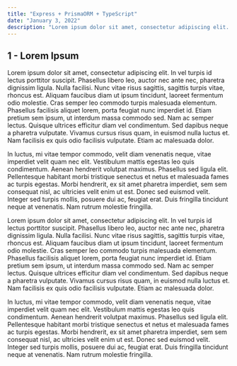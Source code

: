```yaml
---
title: "Express + PrismaORM + TypeScript"
date: "January 3, 2022"
description: "Lorem ipsum dolor sit amet, consectetur adipiscing elit. Nam posuere, leo vel fringilla venenatis, nunc enim convallis leo, nec placerat."
---
```


## 1 - Lorem Ipsum

Lorem ipsum dolor sit amet, consectetur adipiscing elit. In vel turpis id lectus porttitor suscipit. Phasellus libero leo, auctor nec ante nec, pharetra dignissim ligula. Nulla facilisi. Nunc vitae risus sagittis, sagittis turpis vitae, rhoncus est. Aliquam faucibus diam ut ipsum tincidunt, laoreet fermentum odio molestie. Cras semper leo commodo turpis malesuada elementum. Phasellus facilisis aliquet lorem, porta feugiat nunc imperdiet id. Etiam pretium sem ipsum, ut interdum massa commodo sed. Nam ac semper lectus. Quisque ultrices efficitur diam vel condimentum. Sed dapibus neque a pharetra vulputate. Vivamus cursus risus quam, in euismod nulla luctus et. Nam facilisis ex quis odio facilisis vulputate. Etiam ac malesuada dolor.

In luctus, mi vitae tempor commodo, velit diam venenatis neque, vitae imperdiet velit quam nec elit. Vestibulum mattis egestas leo quis condimentum. Aenean hendrerit volutpat maximus. Phasellus sed ligula elit. Pellentesque habitant morbi tristique senectus et netus et malesuada fames ac turpis egestas. Morbi hendrerit, ex sit amet pharetra imperdiet, sem sem consequat nisl, ac ultricies velit enim ut est. Donec sed euismod velit. Integer sed turpis mollis, posuere dui ac, feugiat erat. Duis fringilla tincidunt neque at venenatis. Nam rutrum molestie fringilla.

Lorem ipsum dolor sit amet, consectetur adipiscing elit. In vel turpis id lectus porttitor suscipit. Phasellus libero leo, auctor nec ante nec, pharetra dignissim ligula. Nulla facilisi. Nunc vitae risus sagittis, sagittis turpis vitae, rhoncus est. Aliquam faucibus diam ut ipsum tincidunt, laoreet fermentum odio molestie. Cras semper leo commodo turpis malesuada elementum. Phasellus facilisis aliquet lorem, porta feugiat nunc imperdiet id. Etiam pretium sem ipsum, ut interdum massa commodo sed. Nam ac semper lectus. Quisque ultrices efficitur diam vel condimentum. Sed dapibus neque a pharetra vulputate. Vivamus cursus risus quam, in euismod nulla luctus et. Nam facilisis ex quis odio facilisis vulputate. Etiam ac malesuada dolor.

In luctus, mi vitae tempor commodo, velit diam venenatis neque, vitae imperdiet velit quam nec elit. Vestibulum mattis egestas leo quis condimentum. Aenean hendrerit volutpat maximus. Phasellus sed ligula elit. Pellentesque habitant morbi tristique senectus et netus et malesuada fames ac turpis egestas. Morbi hendrerit, ex sit amet pharetra imperdiet, sem sem consequat nisl, ac ultricies velit enim ut est. Donec sed euismod velit. Integer sed turpis mollis, posuere dui ac, feugiat erat. Duis fringilla tincidunt neque at venenatis. Nam rutrum molestie fringilla.
